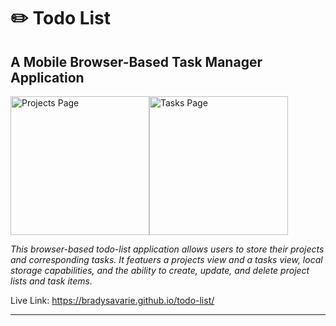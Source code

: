 <h1>✏️ Todo List</h1>

<h2>A Mobile Browser-Based Task Manager Application</h2>

<div style='display:flex;'>
<img width="222" alt="Projects Page" src="https://user-images.githubusercontent.com/106128212/227796735-d0df7d25-38cf-4054-9c75-7a4f746cb598.png">
<img width="222" alt="Tasks Page" src="https://user-images.githubusercontent.com/106128212/227796739-1c3412ae-48ce-441c-83d3-3b71a41a02c9.png">
</div>

<em>This browser-based todo-list application allows users to store their projects and corresponding tasks. It featuers a projects view and a tasks view, local storage capabilities, and the ability to create, update, and delete project lists and task items.</em>

Live Link: https://bradysavarie.github.io/todo-list/

<hr>





